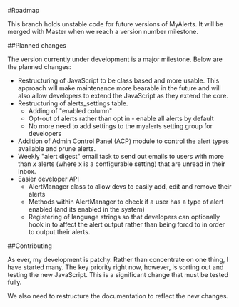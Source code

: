 #Roadmap

This branch holds unstable code for future versions of MyAlerts. It will be merged with Master when we reach a version number milestone.

##Planned changes

The version currently under development is a major milestone. Below are the planned changes:

* Restructuring of JavaScript to be class based and more usable. This approach will make maintenance more bearable in the future and will also allow developers to extend the JavaScript as they extend the core.
* Restructuring of alerts_settings table.
    * Adding of "enabled column"
    * Opt-out of alerts rather than opt in - enable all alerts by default
    * No more need to add settings to the myalerts setting group for developers
* Addition of Admin Control Panel (ACP) module to control the alert types available and prune alerts.
* Weekly "alert digest" email task to send out emails to users with more than _x_ alerts (where x is a configurable setting) that are unread in their inbox.
* Easier developer API
    * AlertManager class to allow devs to easily add, edit and remove their alerts
    * Methods within AlertManager to check if a user has a type of alert enabled (and its enabled in the system)
    * Registering of language strings so that developers can optionally hook in to affect the alert output rather than being forcd to in order to output their alerts.

##Contributing

As ever, my development is patchy. Rather than concentrate on one thing, I have started many. The key priority right now, however, is sorting out and testing the new JavaScript. This is a significant change that must be tested fully.

We also need to restructure the documentation to reflect the new changes.
